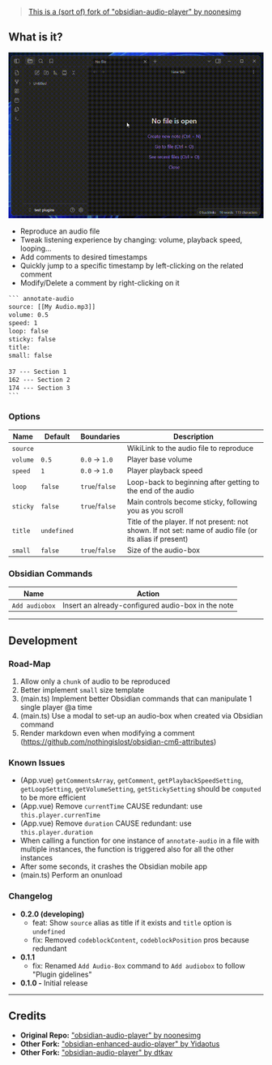 > [This is a (sort of) fork of "obsidian-audio-player" by noonesimg](https://github.com/noonesimg/obsidian-audio-player)

## What is it?

![Preview GIF](resources/preview.gif)

-   Reproduce an audio file
-   Tweak listening experience by changing: volume, playback speed, looping...
-   Add comments to desired timestamps
-   Quickly jump to a specific timestamp by left-clicking on the related comment
-   Modify/Delete a comment by right-clicking on it

````
``` annotate-audio
source: [[My Audio.mp3]]
volume: 0.5
speed: 1
loop: false
sticky: false
title:
small: false

37 --- Section 1
162 --- Section 2
174 --- Section 3
```
````

### Options

| Name     | Default     | Boundaries     | Description                                                                                              |
| -------- | ----------- | -------------- | -------------------------------------------------------------------------------------------------------- |
| `source` |             |                | WikiLink to the audio file to reproduce                                                                  |
| `volume` | `0.5`       | `0.0` → `1.0`  | Player base volume                                                                                       |
| `speed`  | `1`         | `0.0` → `1.0`  | Player playback speed                                                                                    |
| `loop`   | `false`     | `true`/`false` | Loop-back to beginning after getting to the end of the audio                                             |
| `sticky` | `false`     | `true`/`false` | Main controls become sticky, following you as you scroll                                                 |
| `title`  | `undefined` |                | Title of the player. If not present: not shown. If not set: name of audio file (or its alias if present) |
| `small`  | `false`     | `true`/`false` | Size of the audio-box                                                                                    |

### Obsidian Commands

| Name           | Action                                             |
| -------------- | -------------------------------------------------- |
| `Add audiobox` | Insert an already-configured audio-box in the note |

---

## Development

### Road-Map

1. Allow only a `chunk` of audio to be reproduced
2. Better implement `small` size template
3. (main.ts) Implement better Obsidian commands that can manipulate 1 single player @a time
4. (main.ts) Use a modal to set-up an audio-box when created via Obsidian command
5. Render markdown even when modifying a comment (https://github.com/nothingislost/obsidian-cm6-attributes)

### Known Issues

-   (App.vue) `getCommentsArray`, `getComment`, `getPlaybackSpeedSetting`, `getLoopSetting`, `getVolumeSetting`, `getStickySetting` should be `computed` to be more efficient
-   (App.vue) Remove `currentTime` CAUSE redundant: use `this.player.currenTime`
-   (App.vue) Remove `duration` CAUSE redundant: use `this.player.duration`
-   When calling a function for one instance of `annotate-audio` in a file with multiple instances, the function is triggered also for all the other instances
-   After some seconds, it crashes the Obsidian mobile app
-   (main.ts) Perform an onunload

### Changelog

-   **0.2.0 (developing)**
    -   feat: Show `source` alias as title if it exists and `title` option is `undefined`
    -   fix: Removed `codeblockContent`, `codeblockPosition` pros because redundant
-   **0.1.1**
    -   fix: Renamed `Add Audio-Box` command to `Add audiobox` to follow "Plugin gidelines"
-   **0.1.0 -** Initial release

---

## Credits

-   **Original Repo:** ["obsidian-audio-player" by noonesimg](https://github.com/noonesimg/obsidian-audio-player)
-   **Other Fork:** ["obsidian-enhanced-audio-player" by Yidaotus](https://github.com/Yidaotus/obsidian-enhanced-audio-player)
-   **Other Fork:** ["obsidian-audio-player" by dtkav](https://github.com/dtkav/obsidian-audio-player)
